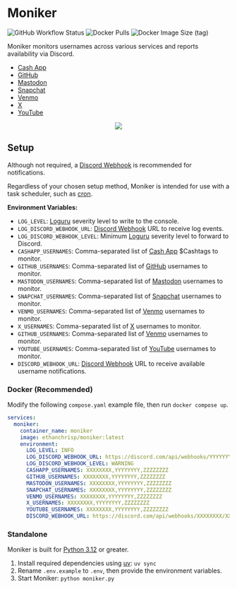 # Moniker

![GitHub Workflow Status](https://img.shields.io/github/actions/workflow/status/EthanC/Moniker/ci.yaml?branch=main) ![Docker Pulls](https://img.shields.io/docker/pulls/ethanchrisp/moniker?label=Docker%20Pulls) ![Docker Image Size (tag)](https://img.shields.io/docker/image-size/ethanchrisp/moniker/latest?label=Docker%20Image%20Size)

Moniker monitors usernames across various services and reports availability via Discord.

-   [Cash App](https://cash.app/)
-   [GitHub](https://github.com/)
-   [Mastodon](https://mastodon.social/)
-   [Snapchat](https://www.snapchat.com/)
-   [Venmo](https://venmo.com/)
-   [X](https://x.com/)
-   [YouTube](https://youtube.com/)

<p align="center">
    <img src="https://i.imgur.com/OzxHboR.png" draggable="false">
</p>

## Setup

Although not required, a [Discord Webhook](https://support.discord.com/hc/en-us/articles/228383668-Intro-to-Webhooks) is recommended for notifications.

Regardless of your chosen setup method, Moniker is intended for use with a task scheduler, such as [cron](https://crontab.guru/).

**Environment Variables:**

-   `LOG_LEVEL`: [Loguru](https://loguru.readthedocs.io/en/stable/api/logger.html) severity level to write to the console.
-   `LOG_DISCORD_WEBHOOK_URL`: [Discord Webhook](https://support.discord.com/hc/en-us/articles/228383668-Intro-to-Webhooks) URL to receive log events.
-   `LOG_DISCORD_WEBHOOK_LEVEL`: Minimum [Loguru](https://loguru.readthedocs.io/en/stable/api/logger.html) severity level to forward to Discord.
-   `CASHAPP_USERNAMES`: Comma-separated list of [Cash App](https://cash.app/) $Cashtags to monitor.
-   `GITHUB_USERNAMES`: Comma-separated list of [GitHub](https://github.com/) usernames to monitor.
-   `MASTODON_USERNAMES`: Comma-separated list of [Mastodon](https://mastodon.social/) usernames to monitor.
-   `SNAPCHAT_USERNAMES`: Comma-separated list of [Snapchat](https://www.snapchat.com/) usernames to monitor.
-   `VENMO_USERNAMES`: Comma-separated list of [Venmo](https://www.venmo.com/) usernames to monitor.
-   `X_USERNAMES`: Comma-separated list of [X](https://x.com/) usernames to monitor.
-   `GITHUB_USERNAMES`: Comma-separated list of [Venmo](https://venmo.com/) usernames to monitor.
-   `YOUTUBE_USERNAMES`: Comma-separated list of [YouTube](https://youtube.com/) usernames to monitor.
-   `DISCORD_WEBHOOK_URL`: [Discord Webhook](https://support.discord.com/hc/en-us/articles/228383668-Intro-to-Webhooks) URL to receive available username notifications.

### Docker (Recommended)

Modify the following `compose.yaml` example file, then run `docker compose up`.

```yml
services:
  moniker:
    container_name: moniker
    image: ethanchrisp/moniker:latest
    environment:
      LOG_LEVEL: INFO
      LOG_DISCORD_WEBHOOK_URL: https://discord.com/api/webhooks/YYYYYYYY/YYYYYYYY
      LOG_DISCORD_WEBHOOK_LEVEL: WARNING
      CASHAPP_USERNAMES: XXXXXXXX,YYYYYYYY,ZZZZZZZZ
      GITHUB_USERNAMES: XXXXXXXX,YYYYYYYY,ZZZZZZZZ
      MASTODON_USERNAMES: XXXXXXXX,YYYYYYYY,ZZZZZZZZ
      SNAPCHAT_USERNAMES: XXXXXXXX,YYYYYYYY,ZZZZZZZZ
      VENMO_USERNAMES: XXXXXXXX,YYYYYYYY,ZZZZZZZZ
      X_USERNAMES: XXXXXXXX,YYYYYYYY,ZZZZZZZZ
      YOUTUBE_USERNAMES: XXXXXXXX,YYYYYYYY,ZZZZZZZZ
      DISCORD_WEBHOOK_URL: https://discord.com/api/webhooks/XXXXXXXX/XXXXXXXX
```

### Standalone

Moniker is built for [Python 3.12](https://www.python.org/) or greater.

1. Install required dependencies using [uv](https://github.com/astral-sh/uv): `uv sync`
2. Rename `.env.example` to `.env`, then provide the environment variables.
3. Start Moniker: `python moniker.py`
